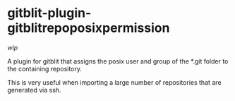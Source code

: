 # gitblit-plugin-gitblitrepoposixpermission

_wip_

A plugin for gitblit that assigns the posix user and group of the *.git folder to the containing repository.

This is very useful when importing a large number of repositories that are generated via ssh.
